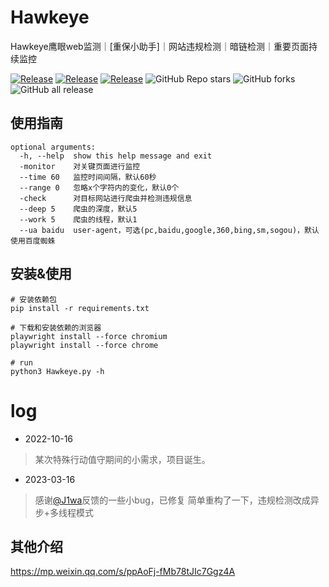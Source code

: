 # Hawkeye
Hawkeye鹰眼web监测｜[重保小助手]｜网站违规检测｜暗链检测｜重要页面持续监控

<a href="https://github.com/heikanet/Hawkeye"><img alt="Release" src="https://img.shields.io/badge/python-3.x-9cf"></a>
<a href="https://github.com/heikanet/Hawkeye"><img alt="Release" src="https://img.shields.io/badge/Hawkeye-2.0-ff69b4"></a>
<a href="https://github.com/heikanet/Hawkeye"><img alt="Release" src="https://img.shields.io/badge/LICENSE-GPL-important"></a>
![GitHub Repo stars](https://img.shields.io/github/stars/heikanet/Hawkeye?color=success)
![GitHub forks](https://img.shields.io/github/forks/heikanet/Hawkeye)
![GitHub all release](https://img.shields.io/github/downloads/heikanet/Hawkeye/total?color=blueviolet)  

## 使用指南
```
optional arguments:
  -h, --help  show this help message and exit
  -monitor    对关键页面进行监控
  --time 60   监控时间间隔，默认60秒
  --range 0   忽略x个字符内的变化，默认0个
  -check      对目标网站进行爬虫并检测违规信息
  --deep 5    爬虫的深度，默认5
  --work 5    爬虫的线程，默认1
  --ua baidu  user-agent，可选(pc,baidu,google,360,bing,sm,sogou)，默认使用百度蜘蛛
```

## 安装&使用
```
# 安装依赖包
pip install -r requirements.txt

# 下载和安装依赖的浏览器
playwright install --force chromium
playwright install --force chrome

# run
python3 Hawkeye.py -h
```
# log
- 2022-10-16
>  某次特殊行动值守期间的小需求，项目诞生。

- 2023-03-16
> 感谢[@J1wa](https://github.com/moshe)反馈的一些小bug，已修复
> 简单重构了一下，违规检测改成异步+多线程模式


## 其他介绍
https://mp.weixin.qq.com/s/ppAoFj-fMb78tJIc7Ggz4A
